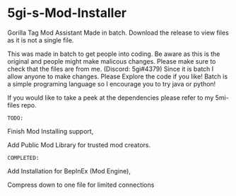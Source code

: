 # 5gi-s-Mod-Installer
Gorilla Tag Mod Assistant
Made in batch. Download the release to view files as it is not a single file.

This was made in batch to get people into coding. Be aware as this is the original and people might make malicous changes. Please make sure to check that the files are from me. (Discord: 5gi#4379) Since it is batch I allow anyone to make changes. Please Explore the code if you like! Batch is a simple programing language so I encourage you to try java or python!



If you would like to take a peek at the dependencies please refer to my 5mi-files repo. 



	TODO: 

Finish Mod Installing support, 

Add Public Mod Library for trusted mod creators.


	COMPLETED:
	
Add Installation for BepInEx (Mod Engine), 

Compress down to one file for limited connections